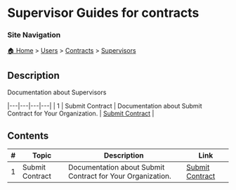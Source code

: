 <!-- description: Documentation about Supervisors -->
# Supervisor Guides for contracts

### Site Navigation
[🏠 Home](../../../README.md) > [Users](../../README.md) > [Contracts](../README.md) > [Supervisors](README.md)

## Description
Documentation about Supervisors

|---|---|---|---|
| 1 | Submit Contract | Documentation about Submit Contract for Your Organization. | [Submit Contract](submit-contract.md) |

## Contents

| **#** | **Topic** | **Description** | **Link** |
|---|---|---|---|
| 1 | Submit Contract | Documentation about Submit Contract for Your Organization. | [Submit Contract](submit-contract.md) |